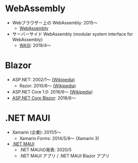 # WebAssembly

- Webブラウザー上の WebAssembly: 2015～
  - [WebAssembly](web-assembly.md)
- サーバーサイド WebAssembly (modular system interface for WebAssembly)
  - [WASI](wasi.md): 2019/4～

# Blazor

- ASP.NET: 2002/1～ [(Wikipedia)](https://en.wikipedia.org/wiki/ASP.NET)
  - Razor: 2010/6～ [(Wikipedia)](https://en.wikipedia.org/wiki/ASP.NET_Razor)
- ASP.NET Core 1.0: 2016/6～ [(Wikipedia)](https://en.wikipedia.org/wiki/ASP.NET_Core)
- [ASP.NET Core Blazor](blazor.md): 2018/6～

# .NET MAUI

- Xamarin (企業): 2011/5～
  - Xamarin.Forms: 2014/5/8～ (Xamarin 3)
- [.NET MAUI](../gui/maui.md)
  - .NET MAUIの発表: 2020/5
  - .NET MAUI アプリ / .NET MAUI Blazor アプリ

